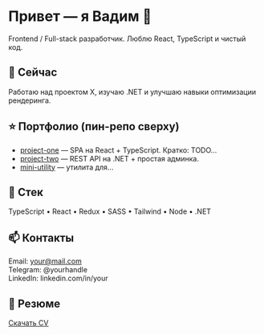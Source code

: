 # Привет — я Вадим 👋
Frontend / Full-stack разработчик. Люблю React, TypeScript и чистый код.

## 🔭 Сейчас
Работаю над проектом X, изучаю .NET и улучшаю навыки оптимизации рендеринга.

## ⭐ Портфолио (пин-репо сверху)
- [project-one](https://github.com/your-username/project-one) — SPA на React + TypeScript. Кратко: TODO...
- [project-two](https://github.com/your-username/project-two) — REST API на .NET + простая админка.
- [mini-utility](https://github.com/your-username/mini-utility) — утилита для...

## 🧰 Стек
TypeScript • React • Redux • SASS • Tailwind • Node • .NET

## 📫 Контакты
Email: your@mail.com  
Telegram: @yourhandle  
LinkedIn: linkedin.com/in/your

## 📄 Резюме
[Скачать CV](link-to-cv-or-repo)
